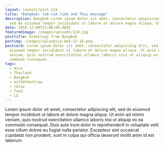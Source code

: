 ```yaml
---
layout: layouts/post.njk
title: "Bangkok: tuk-tuk ride and Thai massage"
description: Bangkok Lorem ipsum dolor sit amet, consectetur adipiscing elit,
  sed do eiusmod tempor incididunt ut labore et dolore magna aliqua. Ut enim ad
date: 2016-12-09T23:00:00.000Z
featuredimage: /images/uploads/118.jpg
posttitle: Greetings from Bangkok
postimg: /images/uploads/p-bkk-12-16.png
postcard: Lorem ipsum dolor sit amet, consectetur adipiscing elit, sed do
  eiusmod tempor incididunt ut labore et dolore magna aliqua. Ut enim ad minim
  veniam, quis nostrud exercitation ullamco laboris nisi ut aliquip ex ea
  commodo consequat.
tags:
  - Asia
  - Thailand
  - Bangkok
  - withOtherCrew
  - relax
  - food
  - LO
---
```

<!--StartFragment-->

Lorem ipsum dolor sit amet, consectetur adipiscing elit, sed do eiusmod tempor incididunt ut labore et dolore magna aliqua. Ut enim ad minim veniam, quis nostrud exercitation ullamco laboris nisi ut aliquip ex ea commodo consequat. Duis aute irure dolor in reprehenderit in voluptate velit esse cillum dolore eu fugiat nulla pariatur. Excepteur sint occaecat cupidatat non proident, sunt in culpa qui officia deserunt mollit anim id est laborum.

<!--EndFragment-->